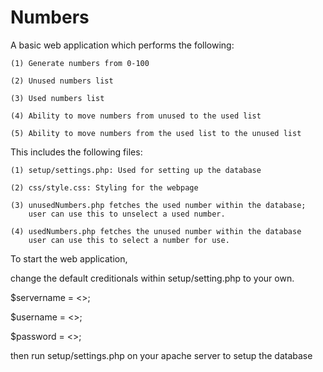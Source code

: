 # Numbers 

A basic web application which performs the following:

	(1) Generate numbers from 0-100

	(2) Unused numbers list

	(3) Used numbers list

	(4) Ability to move numbers from unused to the used list

	(5) Ability to move numbers from the used list to the unused list

This includes the following files:

	(1) setup/settings.php: Used for setting up the database

	(2) css/style.css: Styling for the webpage

	(3) unusedNumbers.php fetches the used number within the database; 
	    user can use this to unselect a used number.

	(4) usedNumbers.php fetches the unused number within the database
	    user can use this to select a number for use.
		

To start the web application,

change the default creditionals within setup/setting.php to your own.

$servername = <<your servername>>;
	
$username = <<your rootname>>;
	
$password = <<your password>>;

then run setup/settings.php on your apache server to setup the database

